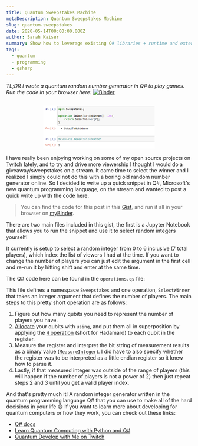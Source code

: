 ```yaml
---
title: Quantum Sweepstakes Machine
metaDescription: Quantum Sweepstakes Machine
slug: quantum-sweepstakes
date: 2020-05-14T00:00:00.000Z
author: Sarah Kaiser
summary: Show how to leverage existing Q# libraries + runtime and extend them to add new features!
tags:
  - quantum
  - programming
  - qsharp
---
```


*TL;DR I wrote a quantum random number generator in Q# to play games. Run the code in your browser here:* [![Binder](https://mybinder.org/badge_logo.svg)](https://mybinder.org/v2/gh/crazy4pi314/90c74fd23f084de8e78b150ba1987c1c/master?filepath=START-HERE.ipynb) 

<p style="text-align: center;">
<img src="/static/img/2020-05-14-quantum-sweepstakes.png" alt="Screencap of the Jupyter Notebook in the Gist" style="width: 60%; display: inline;padding-top: 1em;"/>
</p>

I have really been enjoying working on some of my open source projects on [Twitch](twitch.tv/crazy4pi314) lately, and to try and drive more viewership I thought I would do a giveaway/sweepstakes on a stream. It came time to select the winner and I realized I simply could not do this with a boring old random number generator online. So I decided to write up a quick snippet in Q#, Microsoft's new quantum programming language, on the stream and wanted to post a quick write up with the code here.

> You can find the code for this post in this [Gist](https://gist.github.com/crazy4pi314/90c74fd23f084de8e78b150ba1987c1c), and run it all in your browser on [myBinder](https://mybinder.org/v2/gh/crazy4pi314/90c74fd23f084de8e78b150ba1987c1c/master?filepath=START-HERE.ipynb).

There are two main files included in this gist, the first is a Jupyter Notebook that allows you to run the snippet and use it to select random integers yourself!

<script src="https://gist.github.com/crazy4pi314/90c74fd23f084de8e78b150ba1987c1c.js?file=START-HERE.ipynb"></script>

It currently is setup to select a random integer from 0 to 6 inclusive (7 total players), which index the list of viewers I had at the time. If you want to change the number of players you can just edit the argument in the first cell and re-run it by hitting shift and enter at the same time.

The Q# code here can be found in the `operations.qs` file:

<script src="https://gist.github.com/crazy4pi314/90c74fd23f084de8e78b150ba1987c1c.js?file=operations.qs"></script>

This file defines a namespace `Sweepstakes` and one operation, `SelectWinner` that takes an integer argument that defines the number of players.
The main steps to this pretty short operation are as follows:

1. Figure out how many qubits you need to represent the number of players you have.
2. [Allocate](https://docs.microsoft.com/en-us/quantum/techniques/working-with-qubits#allocating-qubits) your qubits with `using`, and put them all in superposition by applying the [`H` operation](https://docs.microsoft.com/en-us/qsharp/api/qsharp/microsoft.quantum.intrinsic.h) (short for Hadamard) to each qubit in the register.
3. Measure the register and interpret the bit string of measurement results as a binary value ([`MeasureInteger`](https://docs.microsoft.com/en-us/qsharp/api/qsharp/microsoft.quantum.arithmetic.measureinteger)). I did have to also specify whether the register was to be interpreted as a little endian register so it knew how to parse it.
4. Lastly, if that measured integer was outside of the range of players (this will happen if the number of players is not a power of 2) then just repeat steps 2 and 3 until you get a valid player index.

And that's pretty much it!
A random integer generator written in the quantum programming language Q# that you can use to make all of the hard decisions in your life 😋
If you want to learn more about developing for quantum computers or how they work, you can check out these links:

- [Q# docs](docs.microsoft.com/quantum)
- [Learn Quantum Computing with Python and Q#](bit.ly/qsharp-book)
- [Quantum Develop with Me on Twitch](twitch.tv/crazy4pi314)
